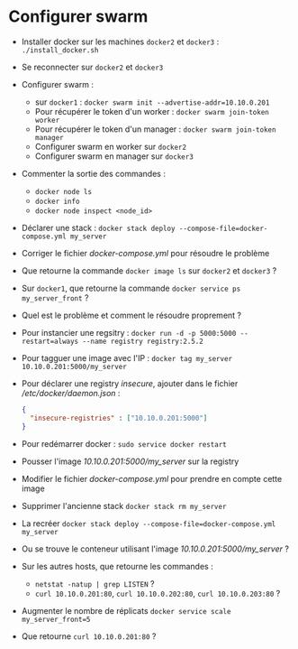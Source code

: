 # Configurer swarm

* Installer docker sur les machines `docker2` et `docker3` : `./install_docker.sh`
* Se reconnecter sur `docker2` et `docker3`

* Configurer swarm :
  * sur `docker1` : `docker swarm init --advertise-addr=10.10.0.201`
  * Pour récupérer le token d'un worker : `docker swarm join-token worker`
  * Pour récupérer le token d'un manager : `docker swarm join-token manager`
  * Configurer swarm en worker sur `docker2`
  * Configurer swarm en manager sur `docker3`

* Commenter la sortie des commandes :
  * `docker node ls`
  * `docker info`
  * `docker node inspect <node_id>`

* Déclarer une stack : `docker stack deploy --compose-file=docker-compose.yml my_server`
* Corriger le fichier *docker-compose.yml* pour résoudre le problème
* Que retourne la commande `docker image ls` sur `docker2` et `docker3` ?
* Sur `docker1`, que retourne la commande `docker service ps my_server_front` ?
* Quel est le problème et comment le résoudre proprement ?

* Pour instancier une regsitry : `docker run -d -p 5000:5000 --restart=always --name registry registry:2.5.2`
* Pour tagguer une image avec l'IP : `docker tag my_server 10.10.0.201:5000/my_server`
* Pour déclarer une registry *insecure*, ajouter dans le fichier */etc/docker/daemon.json* :
  ```json
  {
    "insecure-registries" : ["10.10.0.201:5000"]
  }
  ```
* Pour redémarrer docker : `sudo service docker restart`
* Pousser l'image *10.10.0.201:5000/my_server* sur la registry
* Modifier le fichier *docker-compose.yml* pour prendre en compte cette image

* Supprimer l'ancienne stack `docker stack rm my_server`
* La recréer `docker stack deploy --compose-file=docker-compose.yml my_server`
* Ou se trouve le conteneur utilisant l'image *10.10.0.201:5000/my_server* ?
* Sur les autres hosts, que retourne les commandes :
  * `netstat -natup | grep LISTEN` ?
  * `curl 10.10.0.201:80`, `curl 10.10.0.202:80`, `curl 10.10.0.203:80` ?

* Augmenter le nombre de réplicats `docker service scale my_server_front=5`
* Que retourne `curl 10.10.0.201:80` ?
